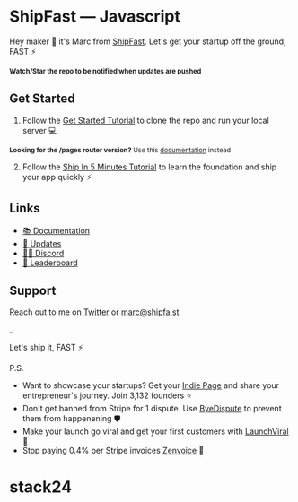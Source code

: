 # ShipFast — Javascript

Hey maker 👋 it's Marc from [ShipFast](https://shipfa.st/docs). Let's get your startup off the ground, FAST ⚡️

<sub>**Watch/Star the repo to be notified when updates are pushed**</sub>

## Get Started

1. Follow the [Get Started Tutorial](https://shipfa.st/docs) to clone the repo and run your local server 💻

<sub>**Looking for the /pages router version?** Use this [documentation](https://shipfa.st/docs-old) instead</sub>

2. Follow the [Ship In 5 Minutes Tutorial](https://shipfa.st/docs/tutorials/ship-in-5-minutes) to learn the foundation and ship your app quickly ⚡️

## Links

-   [📚 Documentation](https://shipfa.st/docs)
-   [📣 Updates](https://shipfast.beehiiv.com/)
-   [🧑‍💻 Discord](https://shipfa.st/dashboard)
-   [🥇 Leaderboard](https://shipfa.st/leaderboard)

## Support

Reach out to me on [Twitter](https://twitter.com/marc_louvion) or marc@shipfa.st

\_

Let's ship it, FAST ⚡️

P.S.

-   Want to showcase your startups? Get your [Indie Page](https://indiepa.ge?ref=shipfast_readme) and share your entrepreneur's journey. Join 3,132 founders ⭐️
-   Don't get banned from Stripe for 1 dispute. Use [ByeDispute](https://byedispute.com/?ref=shipfast_readme) to prevent them from happenening 🛡️
-   Make your launch go viral and get your first customers with [LaunchViral](https://launchvir.al/?ref=shipfast_readme) 🚀
-   Stop paying 0.4% per Stripe invoices [Zenvoice](https://zenvoice.io/?ref=shipfast_readme) 🤕
# stack24
